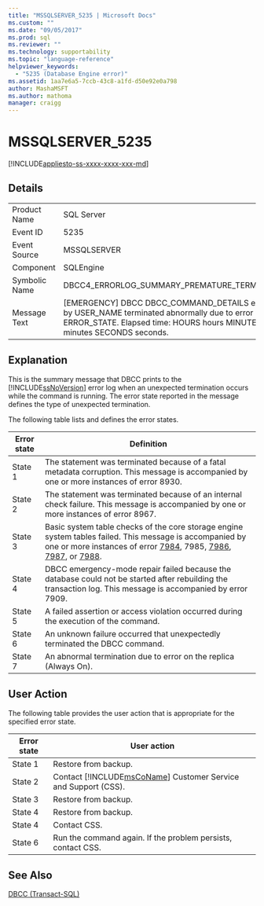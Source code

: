 ```yaml
---
title: "MSSQLSERVER_5235 | Microsoft Docs"
ms.custom: ""
ms.date: "09/05/2017"
ms.prod: sql
ms.reviewer: ""
ms.technology: supportability
ms.topic: "language-reference"
helpviewer_keywords: 
  - "5235 (Database Engine error)"
ms.assetid: 1aa7e6a5-7ccb-43c8-a1fd-d50e92e0a798
author: MashaMSFT
ms.author: mathoma
manager: craigg
---
```

# MSSQLSERVER_5235
[!INCLUDE[appliesto-ss-xxxx-xxxx-xxx-md](../../includes/appliesto-ss-xxxx-xxxx-xxx-md.md)]
  
## Details  
  
|||  
|-|-|  
|Product Name|SQL Server|  
|Event ID|5235|  
|Event Source|MSSQLSERVER|  
|Component|SQLEngine|  
|Symbolic Name|DBCC4_ERRORLOG_SUMMARY_PREMATURE_TERMINATION|  
|Message Text|[EMERGENCY] DBCC DBCC_COMMAND_DETAILS executed by USER_NAME terminated abnormally due to error state ERROR_STATE. Elapsed time: HOURS hours MINUTES minutes SECONDS seconds.|  
  
## Explanation  
This is the summary message that DBCC prints to the [!INCLUDE[ssNoVersion](../../includes/ssnoversion-md.md)] error log when an unexpected termination occurs while the command is running. The error state reported in the message defines the type of unexpected termination.  
  
The following table lists and defines the error states.  
  
|Error state|Definition|  
|---------------|--------------|  
|State 1|The statement was terminated because of a fatal metadata corruption. This message is accompanied by one or more instances of error 8930.|  
|State 2|The statement was terminated because of an internal check failure. This message is accompanied by one or more instances of error 8967.|  
|State 3|Basic system table checks of the core storage engine system tables failed. This message is accompanied by one or more instances of error [7984](../../relational-databases/errors-events/mssqlserver-7984-database-engine-error.md), 7985, [7986](~/relational-databases/errors-events/mssqlserver-7986-database-engine-error.md), [7987](~/relational-databases/errors-events/mssqlserver-7987-database-engine-error.md), or [7988](~/relational-databases/errors-events/mssqlserver-7988-database-engine-error.md).|  
|State 4|DBCC emergency-mode repair failed because the database could not be started after rebuilding the transaction log. This message is accompanied by error 7909.|  
|State 5|A failed assertion or access violation occurred during the execution of the command.|  
|State 6|An unknown failure occurred that unexpectedly terminated the DBCC command.|  
|State 7|An abnormal termination due to error on the replica (Always On).|  
  
## User Action  
The following table provides the user action that is appropriate for the specified error state.  
  
|Error state|User action|  
|---------------|---------------|  
|State 1|Restore from backup.|  
|State 2|Contact [!INCLUDE[msCoName](../../includes/msconame-md.md)] Customer Service and Support (CSS).|  
|State 3|Restore from backup.|  
|State 4|Restore from backup.|  
|State 4|Contact CSS.|  
|State 6|Run the command again. If the problem persists, contact CSS.|  
  
## See Also  
[DBCC &#40;Transact-SQL&#41;](~/t-sql/database-console-commands/dbcc-transact-sql.md)  
  
